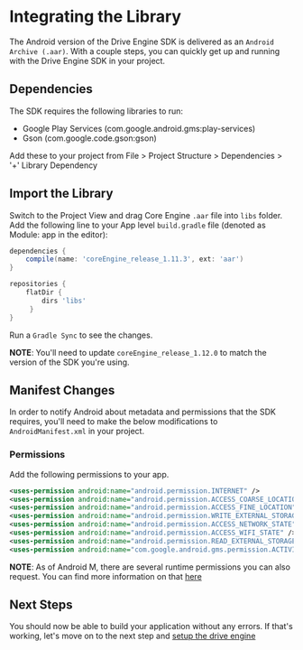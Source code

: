 # Integrating the Library
The Android version of the Drive Engine SDK is delivered as an `Android Archive (.aar)`. With a couple steps, you can quickly get up and running with the Drive Engine SDK in your project.

## Dependencies
The SDK requires the following libraries to run:
* Google Play Services (com.google.android.gms:play-services)
* Gson (com.google.code.gson:gson)

Add these to your project from File > Project Structure > Dependencies > '+' Library Dependency

## Import the Library
Switch to the Project View and drag Core Engine `.aar` file into `libs` folder. Add the following line to your App level `build.gradle` file (denoted as Module: app in the editor):

```gradle
dependencies {
    compile(name: 'coreEngine_release_1.11.3', ext: 'aar')
}

repositories {
    flatDir {
        dirs 'libs'
     }
}
```

Run a `Gradle Sync` to see the changes.

__NOTE__: You'll need to update `coreEngine_release_1.12.0` to match the version of the SDK you're using.

## Manifest Changes
In order to notify Android about metadata and permissions that the SDK requires, you'll need to make the below modifications to `AndroidManifest.xml` in your project.

### Permissions
Add the following permissions to your app. 
```xml
<uses-permission android:name="android.permission.INTERNET" />
<uses-permission android:name="android.permission.ACCESS_COARSE_LOCATION" />
<uses-permission android:name="android.permission.ACCESS_FINE_LOCATION" />
<uses-permission android:name="android.permission.WRITE_EXTERNAL_STORAGE" />
<uses-permission android:name="android.permission.ACCESS_NETWORK_STATE" />
<uses-permission android:name="android.permission.ACCESS_WIFI_STATE" />
<uses-permission android:name="android.permission.READ_EXTERNAL_STORAGE" />
<uses-permission android:name="com.google.android.gms.permission.ACTIVITY_RECOGNITION" />
```
__NOTE__: As of Android M, there are several runtime permissions you can also request. You can find more information on that [here](http://insert.link.here)

## Next Steps
You should now be able to build your application without any errors. If that's working, let's move on to the next step and [setup the drive engine](../setup-drive-engine/Android.html)